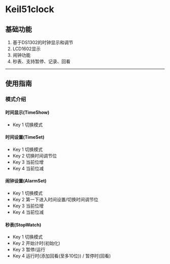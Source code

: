 # Keil51clock
## 基础功能
1. 基于DS1302的时钟显示和调节
2. LCD1602显示
3. 闹钟功能
4. 秒表、支持暂停、记录、回看

---
## 使用指南
### 模式介绍
#### 时间显示(TimeShow)
- Key 1 切换模式

#### 时间设置(TimeSet)
- Key 1 切换模式
- Key 2 切换时间调节位
- Key 3 当前位增
- Key 4 当前位减

#### 闹钟设置(AlarmSet)
- Key 1 切换模式
- Key 2 第一下进入时间设置/切换时间调节位
- Key 3 当前位增
- Key 4 当前位减

#### 秒表(StopWatch)
- Key 1 切换模式
- Key 2 开始计时(初始化)
- Key 3 暂停/运行
- Key 4 运行时(添加回看(至多10位)) / 暂停时(回看)
